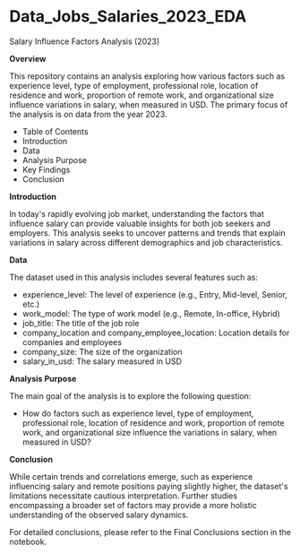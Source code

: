 # Data_Jobs_Salaries_2023_EDA

Salary Influence Factors Analysis (2023)

**Overview**

This repository contains an analysis exploring how various factors such as experience level, type of employment, professional role, location of residence and work, proportion of remote work, and organizational size influence variations in salary, when measured in USD. The primary focus of the analysis is on data from the year 2023.

* Table of Contents
* Introduction
* Data
* Analysis Purpose
* Key Findings
* Conclusion


**Introduction**

In today's rapidly evolving job market, understanding the factors that influence salary can provide valuable insights for both job seekers and employers. This analysis seeks to uncover patterns and trends that explain variations in salary across different demographics and job characteristics.

**Data**

The dataset used in this analysis includes several features such as:

* experience_level: The level of experience (e.g., Entry, Mid-level, Senior, etc.)
* work_model: The type of work model (e.g., Remote, In-office, Hybrid)
* job_title: The title of the job role
* company_location and company_employee_location: Location details for companies and employees
* company_size: The size of the organization
* salary_in_usd: The salary measured in USD

**Analysis Purpose**

The main goal of the analysis is to explore the following question:

* How do factors such as experience level, type of employment, professional role, location of residence and work, proportion of remote work, and organizational size influence the variations in salary, when measured in USD?


**Conclusion**

While certain trends and correlations emerge, such as experience influencing salary and remote positions paying slightly higher, the dataset's limitations necessitate cautious interpretation. Further studies encompassing a broader set of factors may provide a more holistic understanding of the observed salary dynamics.

For detailed conclusions, please refer to the Final Conclusions section in the notebook.
